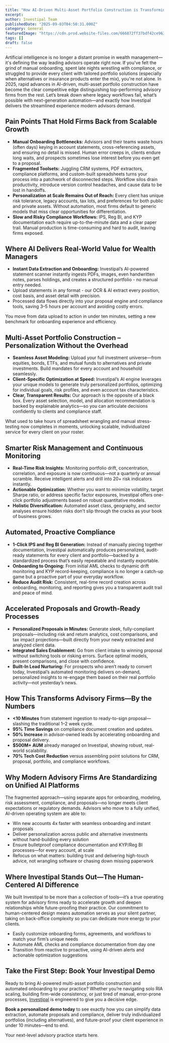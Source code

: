 ```yaml
---
title: "How AI-Driven Multi-Asset Portfolio Construction is Transforming Wealth Management in 2025"
excerpt: 
author: Investipal Team
publishedDate: "2025-09-03T04:50:31.000Z"
category: General
featuredImage: "https://cdn.prod.website-files.com/666872ff37bdf42ce9637d77/68b7c9179aa5ce0ad38949b1_pexels-photo-18068747.jpeg"
tags: []
draft: false
---
```

<p>Artificial intelligence is no longer a distant promise in wealth management—it's defining the way leading advisors operate right now. If you've felt the grind of manual onboarding, spent late nights wrestling with compliance, or struggled to provide every client with tailored portfolio solutions (especially when alternatives or insurance products enter the mix), you're not alone. In 2025, rapid advances in AI-driven, multi-asset portfolio construction have become the clear competitive edge distinguishing top-performing advisory firms from the rest. Let’s break down where legacy workflows fail, what’s possible with next-generation automation—and exactly how Investipal delivers the streamlined experience modern advisors demand.</p>

<h2>Pain Points That Hold Firms Back from Scalable Growth</h2>
<ul><li><strong>Manual Onboarding Bottlenecks:</strong> Advisors and their teams waste hours (often days) keying in account statements, cross-referencing assets, and ensuring no detail is missed. Human error creeps in, clients endure long waits, and prospects sometimes lose interest before you even get to a proposal.</li><li><strong>Fragmented Toolsets:</strong> Juggling CRM systems, PDF extractors, compliance platforms, and custom-built spreadsheets turns your process into a patchwork of disconnected steps. Workflow silos drain productivity, introduce version control headaches, and cause data to be lost in handoffs.</li><li><strong>Personalization at Scale Remains Out of Reach:</strong> Every client has unique risk tolerance, legacy accounts, tax lots, and preferences for both public and private assets. Without automation, most firms default to generic models that miss clear opportunities for differentiation.</li><li><strong>Slow and Risky Compliance Workflows:</strong> IPS, Reg BI, and KYP documentation each require up-to-the-minute data and a clear paper trail. Manual production is time-consuming and hard to audit, leaving firms exposed.</li></ul>

<h2>Where AI Delivers Real-World Value for Wealth Managers</h2>
<ul><li><strong>Instant Data Extraction and Onboarding:</strong> Investipal’s AI-powered statement scanner instantly ingests PDFs, images, even handwritten notes, parses holdings, and creates a structured portfolio - no manual entry needed.</li><li>Upload statements in any format - our OCR &amp; AI extract every position, cost basis, and asset detail with precision.</li><li>Processed data flows directly into your proposal engine and compliance tools, saving 3–5 hours per account and avoiding costly errors.</li></ul>
<p>You move from data upload to action in under ten minutes, setting a new benchmark for onboarding experience and efficiency.</p>

<h2>Multi-Asset Portfolio Construction – Personalization Without the Overhead</h2>
<ul><li><strong>Seamless Asset Modeling:</strong> Upload your full investment universe—from equities, bonds, ETFs, and mutual funds to alternatives and private investments. Build mandates for every account and household seamlessly.</li><li><strong>Client-Specific Optimization at Speed:</strong> Investipal’s AI engine leverages your unique models to generate truly personalized portfolios, optimizing for individual goals, risk profiles, and even account tax characteristics.</li><li><strong>Clear, Transparent Results:</strong> Our approach is the opposite of a black box. Every asset selection, model, and allocation recommendation is backed by explainable analytics—so you can articulate decisions confidently to clients and compliance staff.</li></ul>
<p>What used to take hours of spreadsheet wrangling and manual stress-testing now completes in moments, unlocking scalable, individualized service for every client on your roster.</p>

<h2>Smarter Risk Management and Continuous Monitoring</h2>
<ul><li><strong>Real-Time Risk Insights:</strong> Monitoring portfolio drift, concentration, correlation, and exposure is now continuous—not a quarterly or annual scramble. Receive intelligent alerts and drill into 20+ risk indicators instantly.</li><li><strong>Actionable Optimization:</strong> Whether you want to minimize volatility, target Sharpe ratio, or address specific factor exposures, Investipal offers one-click portfolio adjustments based on robust quantitative models.</li><li><strong>Holistic Diversification:</strong> Automated asset class, geography, and sector analyses ensure hidden risks don't slip through the cracks as your book of business grows.</li></ul>

<h2>Automated, Proactive Compliance</h2>
<ul><li><strong>1-Click IPS and Reg BI Generation:</strong> Instead of manually piecing together documentation, Investipal automatically produces personalized, audit-ready statements for every client and portfolio—backed by a standardized process that’s easily repeatable and instantly exportable.</li><li><strong>Onboarding to Ongoing:</strong> From initial AML checks to dynamic drift monitoring and KYP record-keeping, compliance is no longer a catch-up game but a proactive part of your everyday workflow.</li><li><strong>Reduce Audit Risk:</strong> Consistent, real-time record creation across onboarding, monitoring, and reporting gives you a transparent audit trail and peace of mind.</li></ul>

<h2>Accelerated Proposals and Growth-Ready Processes</h2>
<ul><li><strong>Personalized Proposals in Minutes:</strong> Generate sleek, fully-compliant proposals—including risk and return analytics, cost comparisons, and tax impact projections—built directly from your newly extracted and analyzed client data.</li><li><strong>Integrated Sales Enablement:</strong> Go from client intake to winning proposal without switching tools or risking errors. Surface optimal models, present comparisons, and close with confidence.</li><li><strong>Built-In Lead Nurturing:</strong> For prospects who aren’t ready to convert today, Investipal’s automated monitoring delivers on-demand, personalized insights to re-engage them based on their real portfolio activity—not yesterday’s news.</li></ul>

<h2><strong>How This Transforms Advisory Firms—By the Numbers</strong></h2>
<ul><li><strong>&lt;10 Minutes</strong> from statement ingestion to ready-to-sign proposal—slashing the traditional 1–2 week cycle.</li><li><strong>95% Time Savings</strong> on compliance document creation and updates.</li><li><strong>50% Increase</strong> in advisor-owned leads by accelerating onboarding and proposal delivery.</li><li><strong>$500M+ AUM</strong> already managed on Investipal, showing robust, real-world scalability.</li><li><strong>70% Tech Cost Reduction</strong> versus assembling point solutions for CRM, proposal, portfolio, and compliance workflows.</li></ul>

<h2>Why Modern Advisory Firms Are Standardizing on Unified AI Platforms</h2>
<p>The fragmented approach—using separate apps for onboarding, modeling, risk assessment, compliance, and proposals—no longer meets client expectations or regulatory demands. Advisors who move to a fully unified, AI-driven operating system are able to:</p>
<ul><li>Win new accounts 4x faster with seamless onboarding and instant proposals</li><li>Deliver personalization across public and alternative investments without hand-building every solution</li><li>Ensure bulletproof compliance documentation and KYP/Reg BI processes—for every account, at scale</li><li>Refocus on what matters: building trust and delivering high-touch advice, not wrangling software or chasing down missing paperwork</li></ul>

<h2>Where Investipal Stands Out—The Human-Centered AI Difference</h2>
<p>We built Investipal to be more than a collection of tools—it’s a true operating system for advisory firms ready to accelerate growth and deepen relationships while future-proofing their practice. Our commitment to human-centered design means automation serves as your silent partner, taking on back-office complexity so you can dedicate more energy to your clients.</p>
<ul><li>Easily customize onboarding forms, agreements, and workflows to match your firm’s unique needs</li><li>Automate AML checks and compliance documentation from day one</li><li>Transition from reactive to proactive, using AI-driven alerts and actionable optimization suggestions</li></ul>

<h2>Take the First Step: Book Your Investipal Demo</h2>
<p>Ready to bring AI-powered multi-asset portfolio construction and automated onboarding to your practice? Whether you’re navigating solo RIA scaling, building firm-wide consistency, or just tired of manual, error-prone processes, <a href=https://www.investipal.co/>Investipal</a> is engineered to give you a decisive edge.</p>
<p><strong>Book a personalized demo today</strong> to see exactly how you can simplify data extraction, automate proposals and compliance, deliver truly individualized portfolios (including alternatives), and future-proof your client experience in under 10 minutes—end to end.</p>
<p>Your next-level advisory practice starts here.</p>
